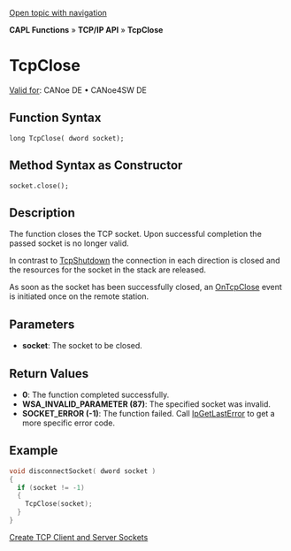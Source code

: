 [Open topic with navigation](../../../../../CANoeDEFamily.htm#Topics/CAPLFunctions/TCPIPAPI/Functions/CAPLfunctionTCPClose.md)

**CAPL Functions** » **TCP/IP API** » **TcpClose**

# TcpClose

[Valid for](../../../Shared/FeatureAvailability.md): CANoe DE • CANoe4SW DE

## Function Syntax

```
long TcpClose( dword socket);
```

## Method Syntax as Constructor

```
socket.close();
```

## Description

The function closes the TCP socket. Upon successful completion the passed socket is no longer valid.

In contrast to [TcpShutdown](CAPLfunctionTCPShutdown.md) the connection in each direction is closed and the resources for the socket in the stack are released.

As soon as the socket has been successfully closed, an [OnTcpClose](../EventProcedures/CAPLfunctionTCPIPOnTcpClose.md) event is initiated once on the remote station.

## Parameters

- **socket**: The socket to be closed.

## Return Values

- **0**: The function completed successfully.
- **WSA_INVALID_PARAMETER (87)**: The specified socket was invalid.
- **SOCKET_ERROR (-1)**: The function failed. Call [IpGetLastError](CAPLfunctionIPGetLastError.md) to get a more specific error code.

## Example

```c
void disconnectSocket( dword socket )
{
  if (socket != -1)
  {
    TcpClose(socket);
  }
}
```

[Create TCP Client and Server Sockets](../../../Shared/CAPL/TCPIPAPI/TCPIPAPI.md)
